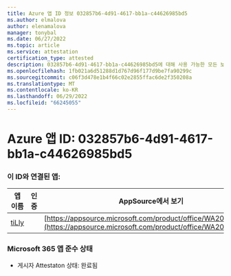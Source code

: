 ```yaml
---
title: Azure 앱 ID 정보 032857b6-4d91-4617-bb1a-c44626985bd5
ms.author: elmalova
author: elenamalova
manager: tonybal
ms.date: 06/27/2022
ms.topic: article
ms.service: attestation
certification_type: attested
description: 032857b6-4d91-4617-bb1a-c44626985bd5에 대해 사용 가능한 모든 보안 및 규정 준수 정보입니다.
ms.openlocfilehash: 1fb021a6d51288d1d767d96f177d9be7fa90299c
ms.sourcegitcommit: c06f3d478e1b4f66c02e2855ffac6de2f350208a
ms.translationtype: MT
ms.contentlocale: ko-KR
ms.lasthandoff: 06/29/2022
ms.locfileid: "66245055"
---
```

# <a name="azure-app-id-032857b6-4d91-4617-bb1a-c44626985bd5"></a>Azure 앱 ID: 032857b6-4d91-4617-bb1a-c44626985bd5


### <a name="apps-associated-with-this-id"></a>이 ID와 연결된 앱:
| **앱 이름** | **인증** | **AppSource에서 보기** |
|--------------|---------------|-----------------------|
| [tiLly](../forward/WA200003825.md) |  | [https://appsource.microsoft.com/product/office/WA200003825](https://appsource.microsoft.com/product/office/WA200003825) |

### <a name="microsoft-365-app-compliance-status"></a>Microsoft 365 앱 준수 상태
- 게시자 Attestaton 상태: 완료됨
